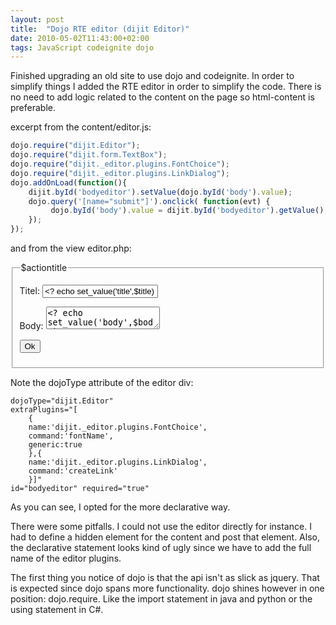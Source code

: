 ```yaml
---
layout: post
title:  "Dojo RTE editor (dijit Editor)"
date: 2010-05-02T11:43:00+02:00
tags: JavaScript codeignite dojo
---
```


Finished upgrading an old site to use dojo and codeignite. In order to simplify things I added the RTE editor in order to simplify the code. There is no need to add logic related to the content on the page so html-content is preferable.

excerpt from the content/editor.js:

~~~ JavaScript
dojo.require("dijit.Editor");
dojo.require("dijit.form.TextBox");
dojo.require("dijit._editor.plugins.FontChoice");
dojo.require("dijit._editor.plugins.LinkDialog");
dojo.addOnLoad(function(){
    dijit.byId('bodyeditor').setValue(dojo.byId('body').value);
    dojo.query('[name="submit"]').onclick( function(evt) {
         dojo.byId('body').value = dijit.byId('bodyeditor').getValue();
    });
});
~~~

and from the view editor.php:

<fieldset><legend>$actiontitle</legend>
<p><label for="title">Titel:</label>
<input type="text" id="title" dojoType="dijit.form.TextBox" name="title" required="true" value="<? echo set_value('title',$title) ?>" /></p>
<p><label for="body">Body:</label>
<textarea type="text" id="body" name="body"><? echo set_value('body',$body) ?></textarea>
<div dojoType="dijit.Editor" extraPlugins="[{name:'dijit._editor.plugins.FontChoice', command:'fontName', generic:true},{name:'dijit._editor.plugins.LinkDialog',command:'createLink'}]" id="bodyeditor" required="true"> </div>
</p>
<p><div class="buttons"><button type="submit" class="positive" name="submit" >Ok</button></div></p>
</fieldset>

Note the dojoType attribute of the editor div:

~~~
dojoType="dijit.Editor"
extraPlugins="[
    {
    name:'dijit._editor.plugins.FontChoice',
    command:'fontName',
    generic:true
    },{
    name:'dijit._editor.plugins.LinkDialog',
    command:'createLink'
    }]"
id="bodyeditor" required="true"
~~~


As you can see, I opted for the more declarative way.

There were some pitfalls. I could not use the editor directly for instance. I had to define a hidden element for the content and post that element. Also, the declarative statement looks kind of ugly since we have to add the full name of the editor plugins.

The first thing you notice of dojo is that the api isn't as slick as jquery. That is expected since dojo spans more functionality. dojo shines however in one position: dojo.require. Like the import statement in java and python or the using statement in C#.